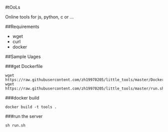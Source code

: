 #tOoLs

Online tools for js, python, c or ...

##Requirements

+ wget
+ curl
+ docker
 
##Sample Uages

###get Dockerfile
```
wget https://raw.githubusercontent.com/zh19970205/little_tools/master/Dockerfile
wget https://raw.githubusercontent.com/zh19970205/little_tools/master/run.sh
```

###docker build
```
docker build -t tools .
```

###run the server
```
sh run.sh
```
